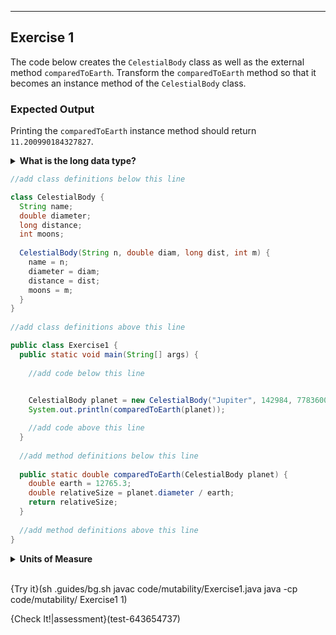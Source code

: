 ----------

## Exercise 1

The code below creates the `CelestialBody` class as well as the external method `comparedToEarth`. Transform the `comparedToEarth` method so that it becomes an instance method of the `CelestialBody` class.

### Expected Output

Printing the `comparedToEarth` instance method should return `11.200990184327827`.

<details>
  <summary><strong>What is the long data type?</strong></summary>
  In Java, the <code>int</code> data type can store up to 32-bits of information. Some of the numbers used in the evaluation of your code are too big for the <code>int</code> data type. That is why the <code>distance</code> attribute is a <code>long</code>. The <code>long</code> data type stores up to 64-bits of information. 
</details>

```java
//add class definitions below this line

class CelestialBody {
  String name;
  double diameter;
  long distance;
  int moons;
  
  CelestialBody(String n, double diam, long dist, int m) {
    name = n;
    diameter = diam;
    distance = dist;
    moons = m;
  }
}
 
//add class definitions above this line

public class Exercise1 {  
  public static void main(String[] args) {
    
    //add code below this line
    

    CelestialBody planet = new CelestialBody("Jupiter", 142984, 778360000L, 79);
    System.out.println(comparedToEarth(planet));

    //add code above this line
  }
  
  //add method definitions below this line
  
  public static double comparedToEarth(CelestialBody planet) {
    double earth = 12765.3;
    double relativeSize = planet.diameter / earth;
    return relativeSize;
  }
  
  //add method definitions above this line
}
```

<details>
  <summary><strong>Units of Measure</strong></summary>
  Kilometers are the units of measure for the <code>diameter</code> and <code>distance</code> attributes. The <code>distance</code> attribute refers to the distance between the celestial body and the sun. Information used for this activity was taken from <a href="https://upload.wikimedia.org/wikipedia/commons/6/64/Solar-System.pdf">Wikipedia</a>.
</details><br>

{Try it}(sh .guides/bg.sh javac code/mutability/Exercise1.java java -cp code/mutability/ Exercise1 1)

{Check It!|assessment}(test-643654737)
